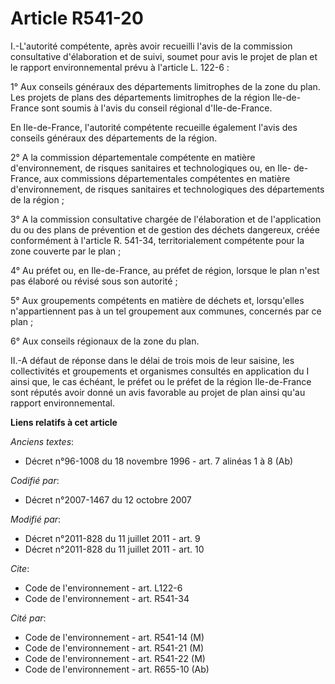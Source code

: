 # Article R541-20

I.-L'autorité compétente, après avoir recueilli l'avis de la commission consultative d'élaboration et de suivi, soumet pour
avis le projet de plan et le rapport environnemental prévu à l'article L. 122-6 : 

1° Aux conseils généraux des départements limitrophes de la zone du plan. Les projets de plans des départements limitrophes
de la région Ile-de-France sont soumis à l'avis du conseil régional d'Ile-de-France. 

En Ile-de-France, l'autorité compétente recueille également l'avis des conseils généraux des départements de la région. 

2° A la commission départementale compétente en matière d'environnement, de risques sanitaires et technologiques ou, en Ile-
de-France, aux commissions départementales compétentes en matière d'environnement, de risques sanitaires et technologiques
des départements de la région ; 

3° A la commission consultative chargée de l'élaboration et de l'application du ou des plans de prévention et de gestion des
déchets dangereux, créée conformément à l'article R. 541-34, territorialement compétente pour la zone couverte par le plan ; 

4° Au préfet ou, en Ile-de-France, au préfet de région, lorsque le plan n'est pas élaboré ou révisé sous son autorité ; 

5° Aux groupements compétents en matière de déchets et, lorsqu'elles n'appartiennent pas à un tel groupement aux communes,
concernés par ce plan ; 

6° Aux conseils régionaux de la zone du plan. 

II.-A défaut de réponse dans le délai de trois mois de leur saisine, les collectivités et groupements et organismes consultés
en application du I ainsi que, le cas échéant, le préfet ou le préfet de la région Ile-de-France sont réputés avoir donné un
avis favorable au projet de plan ainsi qu'au rapport environnemental.

**Liens relatifs à cet article**

_Anciens textes_:

  - Décret n°96-1008 du 18 novembre 1996 - art. 7 alinéas 1 à 8  (Ab)

_Codifié par_:

  - Décret n°2007-1467 du 12 octobre 2007

_Modifié par_:

  - Décret n°2011-828 du 11 juillet 2011 - art. 9
  - Décret n°2011-828 du 11 juillet 2011 - art. 10

_Cite_:

  - Code de l'environnement - art. L122-6
  - Code de l'environnement - art. R541-34

_Cité par_:

  - Code de l'environnement - art. R541-14 (M)
  - Code de l'environnement - art. R541-21 (M)
  - Code de l'environnement - art. R541-22 (M)
  - Code de l'environnement - art. R655-10 (Ab)
